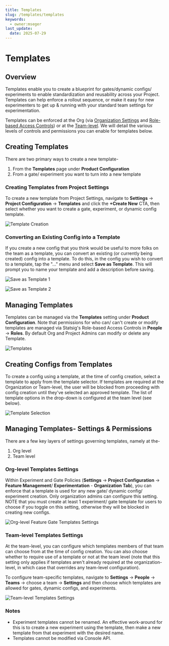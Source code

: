 ```yaml
---
title: Templates
slug: /templates/templates
keywords:
  - owner:mseger
last_update:
  date: 2025-07-29
---
```


# Templates

## Overview

Templates enable you to create a blueprint for gates/dynamic configs/ experiments to enable standardization and reusability across your Project. Templates can help enforce a rollout sequence, or make it easy for new experimenters to get up & running with your standard team settings for experimentation.

Templates can be enforced at the Org (via [Organization Settings](/org-admin/organization_policies) and [Role-based Access Controls](/access-management/projects)) or at the [Team-level](/access-management/teams). We will detail the various levels of controls and permissions you can enable for templates below.

## Creating Templates

There are two primary ways to create a new template-

1. From the **Templates** page under **Product Configuration**
2. From a gate/ experiment you want to turn into a new template

### Creating Templates from Project Settings

To create a new template from Project Settings, navigate to **Settings** -> **Project Configuration** -> **Templates** and click the **+Create New** CTA, then select whether you want to create a gate, experiment, or dynamic config template.

![Template Creation](/img/templates/create-template.png)

### Converting an Existing Config into a Template

If you create a new config that you think would be useful to more folks on the team as a template, you can convert an existing (or currently being created) config into a template. To do this, in the config you wish to convert to a template, tap the "..." menu and select **Save as Template**. This will prompt you to name your template and add a description before saving.

![Save as Template 1](/img/templates/templates_save_1.png)

![Save as Template 2](/img/templates/templates_save_2.png)

## Managing Templates

Templates can be managed via the **Templates** setting under **Product Configuration**. Note that permissions for who can/ can't create or modify templates are managed via Statsig's Role-based Access Controls in **People** -> **Roles**. By default Org and Project Admins can modify or delete any Template.

![Templates](/img/templates/templates_role_setting.png)

## Creating Configs from Templates

To create a config using a template, at the time of config creation, select a template to apply from the template selector. If templates are required at the Organization or Team-level, the user will be blocked from proceeding with config creation until they've selected an approved template. The list of template options in the drop-down is configured at the team level (see below).

![Template Selection](/img/templates/template-selection.png)

## Managing Templates- Settings & Permissions

There are a few key layers of settings governing templates, namely at the-

1. Org level
2. Team level

### Org-level Templates Settings

Within Experiment and Gate Policies (**Settings** -> **Project Configuration** -> **Feature Management**/ **Experimentation** - **Organization Tab**), you can enforce that a template is used for any new gate/ dynamic config/ experiment creation.  Only organization admins can configure this setting. NOTE that you must create at least 1 experiment/ gate template for users to choose if you toggle on this setting, otherwise they will be blocked in creating new configs.

![Org-level Feature Gate Templates Settings](/img/templates/gates_policy_3.png)

### Team-level Templates Settings

At the team-level, you can configure which templates members of that team can choose from at the time of config creation. You can also choose whether to require use of a template or not at the team level (note that this setting only applies if templates aren't already required at the organization-level, in which case that overrides any team-level configuration).

To configure team-specific templates, navigate to **Settings** -> **People** -> **Teams** -> choose a team -> **Settings** and then choose which templates are allowed for gates, dynamic configs, and experiments.

![Team-level Templates Settings](/img/templates/templates_teams.png)

### Notes

- Experiment templates cannot be renamed. An effective work-around for this is to create a new experiment using the template, then make a new template from that experiment with the desired name.
- Templates cannot be modified via Console API.
